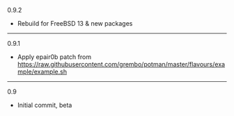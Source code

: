 0.9.2

* Rebuild for FreeBSD 13 & new packages

---

0.9.1

* Apply epair0b patch from https://raw.githubusercontent.com/grembo/potman/master/flavours/example/example.sh

---

0.9

* Initial commit, beta
